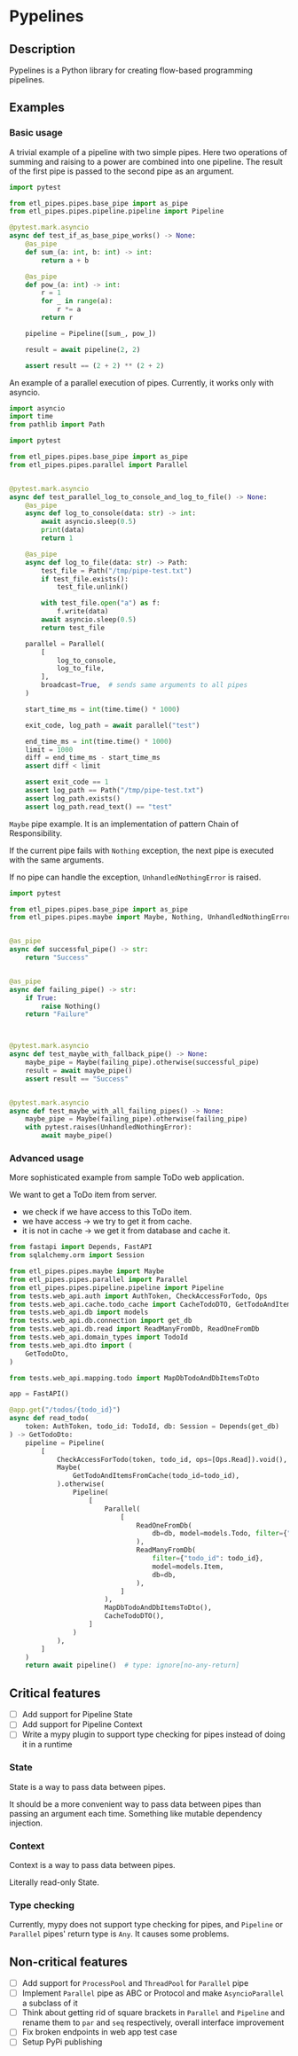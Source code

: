# Pypelines

## Description

Pypelines is a Python library for creating flow-based programming pipelines.

## Examples

### Basic usage

A trivial example of a pipeline with two simple pipes. 
Here two operations of summing and raising to a power are combined into one pipeline. 
The result of the first pipe is passed to the second pipe as an argument.

```python
import pytest

from etl_pipes.pipes.base_pipe import as_pipe
from etl_pipes.pipes.pipeline.pipeline import Pipeline

@pytest.mark.asyncio
async def test_if_as_base_pipe_works() -> None:
    @as_pipe
    def sum_(a: int, b: int) -> int:
        return a + b

    @as_pipe
    def pow_(a: int) -> int:
        r = 1
        for _ in range(a):
            r *= a
        return r

    pipeline = Pipeline([sum_, pow_])

    result = await pipeline(2, 2)

    assert result == (2 + 2) ** (2 + 2)
```

An example of a parallel execution of pipes. 
Currently, it works only with asyncio.

```python
import asyncio
import time
from pathlib import Path

import pytest

from etl_pipes.pipes.base_pipe import as_pipe
from etl_pipes.pipes.parallel import Parallel


@pytest.mark.asyncio
async def test_parallel_log_to_console_and_log_to_file() -> None:
    @as_pipe
    async def log_to_console(data: str) -> int:
        await asyncio.sleep(0.5)
        print(data)
        return 1

    @as_pipe
    async def log_to_file(data: str) -> Path:
        test_file = Path("/tmp/pipe-test.txt")
        if test_file.exists():
            test_file.unlink()

        with test_file.open("a") as f:
            f.write(data)
        await asyncio.sleep(0.5)
        return test_file

    parallel = Parallel(
        [
            log_to_console,
            log_to_file,
        ],
        broadcast=True,  # sends same arguments to all pipes
    )

    start_time_ms = int(time.time() * 1000)

    exit_code, log_path = await parallel("test")

    end_time_ms = int(time.time() * 1000)
    limit = 1000
    diff = end_time_ms - start_time_ms
    assert diff < limit

    assert exit_code == 1
    assert log_path == Path("/tmp/pipe-test.txt")
    assert log_path.exists()
    assert log_path.read_text() == "test"
```

`Maybe` pipe example. 
It is an implementation of pattern Chain of Responsibility. 

If the current pipe fails with `Nothing` exception,
the next pipe is executed with the same arguments.

If no pipe can handle the exception, `UnhandledNothingError` is raised.

```python
import pytest

from etl_pipes.pipes.base_pipe import as_pipe
from etl_pipes.pipes.maybe import Maybe, Nothing, UnhandledNothingError


@as_pipe
async def successful_pipe() -> str:
    return "Success"


@as_pipe
async def failing_pipe() -> str:
    if True:
        raise Nothing()
    return "Failure"



@pytest.mark.asyncio
async def test_maybe_with_fallback_pipe() -> None:
    maybe_pipe = Maybe(failing_pipe).otherwise(successful_pipe)
    result = await maybe_pipe()
    assert result == "Success"


@pytest.mark.asyncio
async def test_maybe_with_all_failing_pipes() -> None:
    maybe_pipe = Maybe(failing_pipe).otherwise(failing_pipe)
    with pytest.raises(UnhandledNothingError):
        await maybe_pipe()
```

### Advanced usage

More sophisticated example from sample ToDo web application.

We want to get a ToDo item from server.
- we check if we have access to this ToDo item.
- we have access -> we try to get it from cache.
- it is not in cache -> we get it from database and cache it.

```python
from fastapi import Depends, FastAPI
from sqlalchemy.orm import Session

from etl_pipes.pipes.maybe import Maybe
from etl_pipes.pipes.parallel import Parallel
from etl_pipes.pipes.pipeline.pipeline import Pipeline
from tests.web_api.auth import AuthToken, CheckAccessForTodo, Ops
from tests.web_api.cache.todo_cache import CacheTodoDTO, GetTodoAndItemsFromCache
from tests.web_api.db import models
from tests.web_api.db.connection import get_db
from tests.web_api.db.read import ReadManyFromDb, ReadOneFromDb
from tests.web_api.domain_types import TodoId
from tests.web_api.dto import (
    GetTodoDto,
)

from tests.web_api.mapping.todo import MapDbTodoAndDbItemsToDto

app = FastAPI()

@app.get("/todos/{todo_id}")
async def read_todo(
    token: AuthToken, todo_id: TodoId, db: Session = Depends(get_db)
) -> GetTodoDto:
    pipeline = Pipeline(
        [
            CheckAccessForTodo(token, todo_id, ops=[Ops.Read]).void(),  # changes return type to None
            Maybe(
                GetTodoAndItemsFromCache(todo_id=todo_id),
            ).otherwise(
                Pipeline(
                    [
                        Parallel(
                            [
                                ReadOneFromDb(
                                    db=db, model=models.Todo, filter={"id": todo_id}
                                ),
                                ReadManyFromDb(
                                    filter={"todo_id": todo_id},
                                    model=models.Item,
                                    db=db,
                                ),
                            ]
                        ),
                        MapDbTodoAndDbItemsToDto(),
                        CacheTodoDTO(),
                    ]
                )
            ),
        ]
    )
    return await pipeline()  # type: ignore[no-any-return]

```

## Critical features

- [ ] Add support for Pipeline State
- [ ] Add support for Pipeline Context
- [ ] Write a mypy plugin to support type checking for pipes instead of doing it in a runtime

### State
State is a way to pass data between pipes.

It should be a more convenient way to pass data between pipes than passing an argument each time. Something like mutable dependency injection.


### Context
Context is a way to pass data between pipes.

Literally read-only State.


### Type checking
Currently, mypy does not support type checking for pipes, and `Pipeline` or `Parallel` pipes' return type is `Any`. It causes some problems.


## Non-critical features

- [ ] Add support for `ProcessPool` and `ThreadPool` for `Parallel` pipe
- [ ] Implement `Parallel` pipe as ABC or Protocol and make `AsyncioParallel` a subclass of it
- [ ] Think about getting rid of square brackets in `Parallel` and `Pipeline` and rename them to `par` and `seq` respectively, overall interface improvement
- [ ] Fix broken endpoints in web app test case
- [ ] Setup PyPi publishing